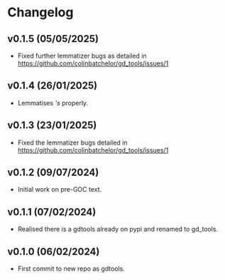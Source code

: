 # Changelog

## v0.1.5 (05/05/2025)

- Fixed further lemmatizer bugs as detailed in https://github.com/colinbatchelor/gd_tools/issues/1

## v0.1.4 (26/01/2025)

- Lemmatises _'s_ properly.

## v0.1.3 (23/01/2025)

- Fixed the lemmatizer bugs detailed in https://github.com/colinbatchelor/gd_tools/issues/1

## v0.1.2 (09/07/2024)

- Initial work on pre-GOC text.

## v0.1.1 (07/02/2024)

- Realised there is a gdtools already on pypi and renamed to gd_tools.

## v0.1.0 (06/02/2024)

- First commit to new repo as gdtools.
